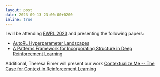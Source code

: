 ```yaml
---
layout: post
date: 2023-09-13 23:00:00+0200
inline: true
---
```


I will be attending [EWRL 2023](https://ewrl.wordpress.com/ewrl16-2023) and presenting the following papers:
* [AutoRL Hyperparameter Landscapes](https://arxiv.org/abs/2304.02396)
* [A Patterns Framework for Incorporating Structure in Deep Reinforcement Learning](https://openreview.net/forum?id=KkKWsPLlAx)

Additional, Theresa Eimer will present our work [Contextualize Me -- The Case for Context in Reinforcement Learning](https://arxiv.org/abs/2202.04500)
